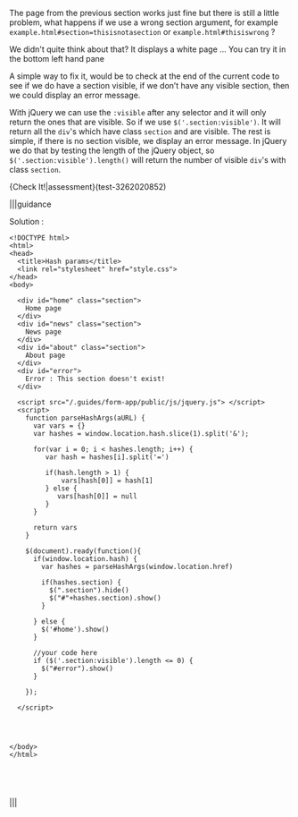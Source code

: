 The page from the previous section works just fine but there is still a little problem, what happens if we use a wrong section argument, for example `example.html#section=thisisnotasection` or `example.html#thisiswrong` ?

We didn't quite think about that? It displays a white page ... You can try it in the bottom left hand pane

A simple way to fix it, would be to check at the end of the current code to see if we do have a section visible, if we don’t have any visible section, then we could display an error message.

With jQuery we can use the `:visible` after any selector and it will only return the ones that are visible. So if we use `$('.section:visible')`. It will return all the `div`'s which have class `section` and are visible. The rest is simple, if there is no section visible, we display an error message. In jQuery we do that by testing the length of the jQuery object, so `$('.section:visible').length()` will return the number of visible `div`'s with class `section`. 

{Check It!|assessment}(test-3262020852)


|||guidance

Solution :

```
<!DOCTYPE html>
<html>
<head>
  <title>Hash params</title>
  <link rel="stylesheet" href="style.css">
</head>
<body>
  
  <div id="home" class="section">
    Home page
  </div>
  <div id="news" class="section">
    News page 
  </div>
  <div id="about" class="section">
    About page 
  </div>
  <div id="error">
    Error : This section doesn't exist!
  </div>
  
  <script src="/.guides/form-app/public/js/jquery.js"> </script>
  <script>
    function parseHashArgs(aURL) {
      var vars = {}
      var hashes = window.location.hash.slice(1).split('&');

      for(var i = 0; i < hashes.length; i++) {
         var hash = hashes[i].split('=')

         if(hash.length > 1) {
             vars[hash[0]] = hash[1]
         } else {
            vars[hash[0]] = null
         }      
      }

      return vars
    }
    
    $(document).ready(function(){
      if(window.location.hash) {
        var hashes = parseHashArgs(window.location.href)
        
        if(hashes.section) {
          $(".section").hide()
          $("#"+hashes.section).show()
        } 
        
      } else {
        $('#home').show()
      }
      
      //your code here
      if ($('.section:visible').length <= 0) {
        $("#error").show()
      }
      
    });
    
  </script>
  
  
  
  
</body>
</html>



        
```

|||

